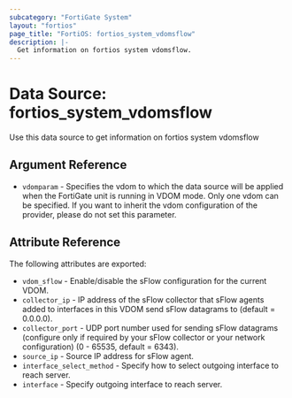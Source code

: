 ```yaml
---
subcategory: "FortiGate System"
layout: "fortios"
page_title: "FortiOS: fortios_system_vdomsflow"
description: |-
  Get information on fortios system vdomsflow.
---
```


# Data Source: fortios_system_vdomsflow
Use this data source to get information on fortios system vdomsflow

## Argument Reference


* `vdomparam` - Specifies the vdom to which the data source will be applied when the FortiGate unit is running in VDOM mode. Only one vdom can be specified. If you want to inherit the vdom configuration of the provider, please do not set this parameter.


## Attribute Reference

The following attributes are exported:

* `vdom_sflow` - Enable/disable the sFlow configuration for the current VDOM.
* `collector_ip` - IP address of the sFlow collector that sFlow agents added to interfaces in this VDOM send sFlow datagrams to (default = 0.0.0.0).
* `collector_port` - UDP port number used for sending sFlow datagrams (configure only if required by your sFlow collector or your network configuration) (0 - 65535, default = 6343).
* `source_ip` - Source IP address for sFlow agent.
* `interface_select_method` - Specify how to select outgoing interface to reach server.
* `interface` - Specify outgoing interface to reach server.

